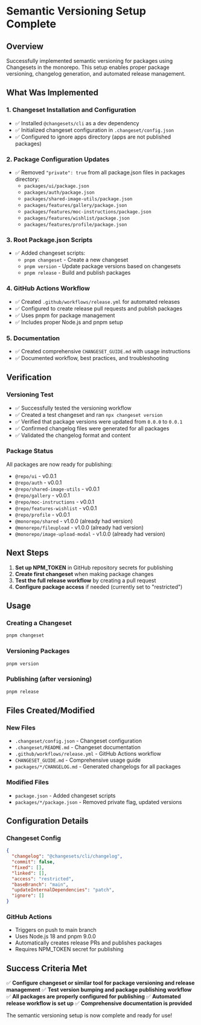 # Semantic Versioning Setup Complete

## Overview

Successfully implemented semantic versioning for packages using Changesets in the monorepo. This setup enables proper package versioning, changelog generation, and automated release management.

## What Was Implemented

### 1. Changeset Installation and Configuration
- ✅ Installed `@changesets/cli` as a dev dependency
- ✅ Initialized changeset configuration in `.changeset/config.json`
- ✅ Configured to ignore apps directory (apps are not published packages)

### 2. Package Configuration Updates
- ✅ Removed `"private": true` from all package.json files in packages directory:
  - `packages/ui/package.json`
  - `packages/auth/package.json`
  - `packages/shared-image-utils/package.json`
  - `packages/features/gallery/package.json`
  - `packages/features/moc-instructions/package.json`
  - `packages/features/wishlist/package.json`
  - `packages/features/profile/package.json`

### 3. Root Package.json Scripts
- ✅ Added changeset scripts:
  - `pnpm changeset` - Create a new changeset
  - `pnpm version` - Update package versions based on changesets
  - `pnpm release` - Build and publish packages

### 4. GitHub Actions Workflow
- ✅ Created `.github/workflows/release.yml` for automated releases
- ✅ Configured to create release pull requests and publish packages
- ✅ Uses pnpm for package management
- ✅ Includes proper Node.js and pnpm setup

### 5. Documentation
- ✅ Created comprehensive `CHANGESET_GUIDE.md` with usage instructions
- ✅ Documented workflow, best practices, and troubleshooting

## Verification

### Versioning Test
- ✅ Successfully tested the versioning workflow
- ✅ Created a test changeset and ran `npx changeset version`
- ✅ Verified that package versions were updated from `0.0.0` to `0.0.1`
- ✅ Confirmed changelog files were generated for all packages
- ✅ Validated the changelog format and content

### Package Status
All packages are now ready for publishing:
- `@repo/ui` - v0.0.1
- `@repo/auth` - v0.0.1
- `@repo/shared-image-utils` - v0.0.1
- `@repo/gallery` - v0.0.1
- `@repo/moc-instructions` - v0.0.1
- `@repo/features-wishlist` - v0.0.1
- `@repo/profile` - v0.0.1
- `@monorepo/shared` - v1.0.0 (already had version)
- `@monorepo/fileupload` - v1.0.0 (already had version)
- `@monorepo/image-upload-modal` - v1.0.0 (already had version)

## Next Steps

1. **Set up NPM_TOKEN** in GitHub repository secrets for publishing
2. **Create first changeset** when making package changes
3. **Test the full release workflow** by creating a pull request
4. **Configure package access** if needed (currently set to "restricted")

## Usage

### Creating a Changeset
```bash
pnpm changeset
```

### Versioning Packages
```bash
pnpm version
```

### Publishing (after versioning)
```bash
pnpm release
```

## Files Created/Modified

### New Files
- `.changeset/config.json` - Changeset configuration
- `.changeset/README.md` - Changeset documentation
- `.github/workflows/release.yml` - GitHub Actions workflow
- `CHANGESET_GUIDE.md` - Comprehensive usage guide
- `packages/*/CHANGELOG.md` - Generated changelogs for all packages

### Modified Files
- `package.json` - Added changeset scripts
- `packages/*/package.json` - Removed private flag, updated versions

## Configuration Details

### Changeset Config
```json
{
  "changelog": "@changesets/cli/changelog",
  "commit": false,
  "fixed": [],
  "linked": [],
  "access": "restricted",
  "baseBranch": "main",
  "updateInternalDependencies": "patch",
  "ignore": []
}
```

### GitHub Actions
- Triggers on push to main branch
- Uses Node.js 18 and pnpm 9.0.0
- Automatically creates release PRs and publishes packages
- Requires NPM_TOKEN secret for publishing

## Success Criteria Met

✅ **Configure changeset or similar tool for package versioning and release management**
✅ **Test version bumping and package publishing workflow**
✅ **All packages are properly configured for publishing**
✅ **Automated release workflow is set up**
✅ **Comprehensive documentation is provided**

The semantic versioning setup is now complete and ready for use! 